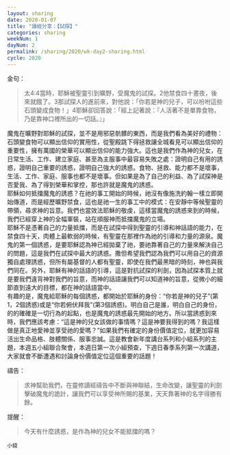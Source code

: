 ```yaml
---
layout: sharing
date: 2020-01-07
title: "讀經分享：【試探】"
categories: sharing
weekNum: 1
dayNum: 2
permalink: /sharing/2020/wk-day2-sharing.html
cycle: 2020
---
```


金句：
>太4:4當時，耶穌被聖靈引到曠野，受魔鬼的試探。2他禁食四十晝夜，後來就餓了。3那試探人的進前來，對他說：「你若是神的兒子，可以吩咐這些石頭變成食物！」4耶穌卻回答說：「經上記著說：『人活著不是單靠食物，乃是靠神口裡所出的一切話。』」  

魔鬼在曠野對耶穌的試探，並不是用邪惡骯髒的東西，而是我們看為美好的禮物：石頭變食物可以顯出信仰的實用性，從聖殿跳下得拯救讓全城看見可以顯出信仰的重要性，擁有萬國的榮華可以顯出信仰的能力強大。這也是我們作為神的兒女，在日常生活、工作、建立家庭、甚至為主服事中最容易失敗之處：證明自己有用的誘惑，證明自己重要的誘惑，證明自己強大的誘惑。食物、拯救、能力都不是壞事，生活、工作、家庭、服事也都不是壞事。但如果是為了自己的利益、為了試探神是否愛我、為了得到榮華和掌控，那也許就是魔鬼的誘惑。  
耶穌如何抵擋魔鬼的誘惑？在祂的事工開始的時候，祂沒有像施洗約翰一樣立即開始傳道，而是經歷曠野禁食，這也是祂一生的事工中的模式：在安靜中等候聖靈的帶領，尋求神的旨意。我們也當效法耶穌的敬虔，這樣當魔鬼的誘惑來到的時候，我們已經穿上神的全幅軍裝，站在順服神而抵擋魔鬼的立場。  
耶穌不是憑著自己的力量抵擋，而是在試探中得到聖靈的引導和神話語的能力，在禁食四十天，肉體上最軟弱的時候，有聖靈在那裡作為祂的引導和力量的源泉。魔鬼的第一個誘惑，是要耶穌認為神已經拋棄了祂，要祂靠著自己的力量來解決自己的問題，這是我們在試探中最大的誘惑。撒但希望我們認為我們可以用自己的資源獨自處理誘惑，但所有屬基督的人都有聖靈，即使在我們最黑暗的時刻，神也與我們同在。另外，耶穌有神的話語的引導，這是對抗試探的利劍，因為試探本質上就是要我們違背神對我們的旨意，而神的話語讓我們可以知道神的旨意，從微小的細節直到遠大的目標，都在神的話語當中。  
有趣的是，魔鬼給耶穌的每個誘惑，都開始於耶穌的身份：“你若是神的兒子”(第1，2個誘惑)或是“你若俯伏拜我”(第3個誘惑)。明白自己是誰，明白自己的身份，的的確確是一切行為的起點，也是魔鬼的誘惑最先開始的地方。所以當誘惑到來時，我們應該考慮：“這是神的兒女該做的事情嗎？這是神要我得到的嗎？我這樣做是真正地愛神並享受祂的愛嗎？”如果我們有確定的身份價值定位，就更加容易活出生命品格、肢體關係、服事忠誠。這是教會新年度講台系列和小組系列的主題，本週五小組聯合聚會，本週日第一次小組預查，下週日春季系列第一次講道，大家就會不斷遭遇和討論身份價值定位這個重要的話題！  

禱告：
>求神幫助我們，在靈修讀經禱告中不斷與神聯結，生命改變，讓聖靈的利劍擊破魔鬼的詭計，讓我們可以享受神所賜的基業，天天靠著神的名字得勝有餘。  

提醒：
>今天有什麼誘惑，是作為神的兒女不能抵擋的嗎？  

`小錢`  
